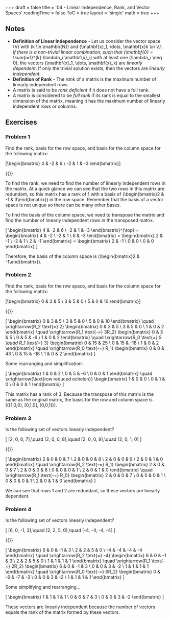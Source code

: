 +++
draft = false
title = '04 - Linear Independence, Rank, and Vector Spaces'
readingTime = false
ToC = true
layout = 'single'
math = true
+++

## Notes
- **Definition of Linear Independence** - Let us consider the vector space \(V\) with \(k \in \mathbb{N}\) and \(\mathbf{x}_1, \dots, \mathbf{x}_k \in V\). If there is a non-trivial linear combination, such that \(\mathbf{0} = \sum_{i=1}^{k} \lambda_i \mathbf{x}_i\) with at least one \(\lambda_i \neq 0\), the vectors \(\mathbf{x}_1, \dots, \mathbf{x}_k\) are _linearly dependent_. If only the trivial solution exists, then the vectors are _linearly independent_.
- **Definition of Rank** - The _rank_ of a matrix is the maximum number of linearly independent rows.
- A matrix is said to be _rank deficient_ if it does not have a full rank.
- A matrix is considered to be _full rank_ if its rank is equal to the smallest dimension of the matrix, meaning it has the maximum number of linearly independent rows or columns. 

## Exercises

### Problem 1

Find the rank, basis for the row space, and basis for the column space for the following matrix:

\[\begin{bmatrix}
  4 & -2 & 6 \\
  -2 & 1 & -3
\end{bmatrix}\]

{{<divider>}}

To find the rank, we need to find the number of linearly independent rows in the matrix. At a quick glance we can see that the two rows in this matrix are redundant, so this matrix has a rank of 1 with a basis of \(\begin{bmatrix}2 & -1 & 3\end{bmatrix}\) in the row space. Remember that the basis of a vector space is not unique so there can be many other bases.

To find the basis of the column space, we need to transpose the matrix and find the number of linearly independent rows in the transposed matrix.

\[
\begin{bmatrix}
  4 & -2 & 6 \\
  -2 & 1 & -3
\end{bmatrix}^{\top} =
\begin{bmatrix}
4 & -2 \\
-2 & 1 \\
6 & -3
\end{bmatrix} =
\begin{bmatrix}
2 & -1 \\
-2 & 1 \\
2 & -1
\end{bmatrix} =
\begin{bmatrix}
2 & -1 \\
0 & 0 \\
0 & 0
\end{bmatrix}
\]

Therefore, the basis of the column space is \(\begin{bmatrix}2 & -1\end{bmatrix}\).

### Problem 2

Find the rank, basis for the row space, and basis for the column space for the following matrix:

\[\begin{bmatrix}
0 & 3 & 5 \\
3 & 5 & 0 \\
5 & 0 & 10
\end{bmatrix}\]

{{<divider>}}

\[
\begin{bmatrix}
0 & 3 & 5 \\
3 & 5 & 0 \\
5 & 0 & 10
\end{bmatrix}
\quad \xrightarrow{R_2 \text{\=} 2}
\begin{bmatrix}
0 & 3 & 5 \\
3 & 5 & 0 \\
1 & 0 & 2
\end{bmatrix}
\quad \xrightarrow{R_1 \text{-=} 3R_2}
\begin{bmatrix}
0 & 3 & 5 \\
0 & 5 & -6 \\
1 & 0 & 2
\end{bmatrix}
\quad \xrightarrow{R_0 \text{*=} 5 \quad R_1 \text{*=} 3}
\begin{bmatrix}
0 & 15 & 25 \\
0 & 15 & -18 \\
1 & 0 & 2
\end{bmatrix}
\quad \xrightarrow{R_0 \text{-=} R_1}
\begin{bmatrix}
0 & 0 & 43 \\
0 & 15 & -18 \\
1 & 0 & 2
\end{bmatrix}
\]

Some rearranging and simplification:

\[
\begin{bmatrix}
1 & 0 & 2 \\
0 & 5 & -6 \\
0 & 0 & 1
\end{bmatrix}
\quad \xrightarrow{\text{row reduced echelon}}
\begin{bmatrix}
1 & 0 & 0 \\
0 & 1 & 0 \\
0 & 0 & 1
\end{bmatrix}
\]

This matrix has a rank of 3. Because the transpose of this matrix is the same as the original matrix, the basis for the row and column space is \({[1,0,0], [0,1,0], [0,0,1]}\).

### Problem 3

Is the following set of vectors linearly independent?

\[
  [2, 0, 0, 7],\quad
  [2, 0, 0, 8],\quad
  [2, 0, 0, 9],\quad
  [2, 0, 1, 0]
\]

{{<divider>}}

\[
\begin{bmatrix}
2 & 0 & 0 & 7 \\
2 & 0 & 0 & 8 \\
2 & 0 & 0 & 9 \\
2 & 0 & 1 & 0
\end{bmatrix}
\quad \xrightarrow{R_2 \text{-=} R_1}
\begin{bmatrix}
2 & 0 & 0 & 7 \\
2 & 0 & 0 & 8 \\
0 & 0 & 0 & 1 \\
2 & 0 & 1 & 0
\end{bmatrix}
\quad \xrightarrow{R_1 \text{-=} R_0}
\begin{bmatrix}
2 & 0 & 0 & 7 \\
0 & 0 & 0 & 1 \\
0 & 0 & 0 & 1 \\
2 & 0 & 1 & 0
\end{bmatrix}
\]

We can see that rows 1 and 2 are redundant, so these vectors are linearly dependent.

### Problem 4

Is the following set of vectors linearly independent?

\[
  [6, 0, -1, 3],\quad
  [2, 2, 5, 0],\quad
  [-4, -4, -4, -4]
\]

{{<divider>}}

\[
\begin{bmatrix}
  6 & 0 & -1 & 3 \\
  2 & 2 & 5 & 0 \\
  -4 & -4 & -4 & -4
\end{bmatrix}
\quad \xrightarrow{R_2 \text{\=} -4}
\begin{bmatrix}
  6 & 0 & -1 & 3 \\
  2 & 2 & 5 & 0 \\
  1 & 1 & 1 & 1
\end{bmatrix}
\quad \xrightarrow{R_1 \text{-=} 2R_2}
\begin{bmatrix}
  6 & 0 & -1 & 3 \\
  0 & 0 & 3 & -2 \\
  1 & 1 & 1 & 1
\end{bmatrix}
\quad \xrightarrow{R_0 \text{-=} 6R_2}
\begin{bmatrix}
  0 & -6 & -7 & -3 \\
  0 & 0 & 3 & -2 \\
  1 & 1 & 1 & 1
\end{bmatrix}
\]

Some simplifying and rearranging...

\[
\begin{bmatrix}
  1 & 1 & 1 & 1 \\
  0 & 6 & 7 & 3 \\
  0 & 0 & 3 & -2
\end{bmatrix}
\]

These vectors are linearly independent because the number of vectors equals the rank of the matrix formed by these vectors.
